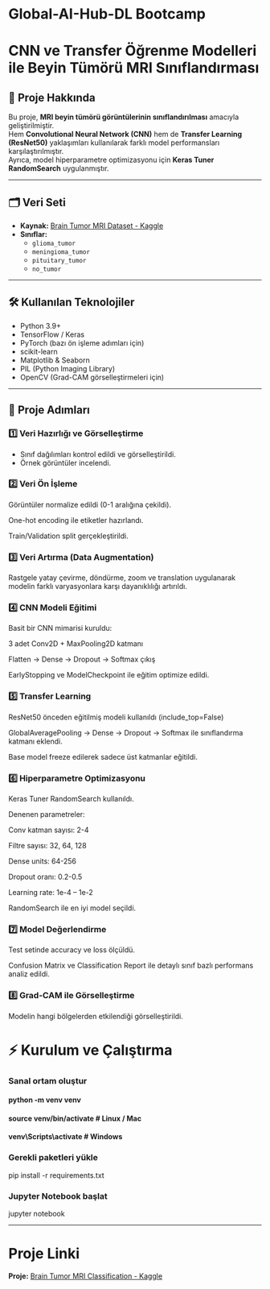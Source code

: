 # Global-AI-Hub-DL Bootcamp
# CNN ve Transfer Öğrenme Modelleri ile Beyin Tümörü MRI Sınıflandırması

## 📌 Proje Hakkında
Bu proje, **MRI beyin tümörü görüntülerinin sınıflandırılması** amacıyla geliştirilmiştir.  
Hem **Convolutional Neural Network (CNN)** hem de **Transfer Learning (ResNet50)** yaklaşımları kullanılarak farklı model performansları karşılaştırılmıştır.  
Ayrıca, model hiperparametre optimizasyonu için **Keras Tuner RandomSearch** uygulanmıştır.  

---

## 🗂️ Veri Seti
- **Kaynak:** [Brain Tumor MRI Dataset - Kaggle](https://www.kaggle.com/navoneel/brain-mri-images-for-brain-tumor-detection)  
- **Sınıflar:**
  - `glioma_tumor`
  - `meningioma_tumor`
  - `pituitary_tumor`
  - `no_tumor`

---

## 🛠️ Kullanılan Teknolojiler
- Python 3.9+
- TensorFlow / Keras
- PyTorch (bazı ön işleme adımları için)
- scikit-learn
- Matplotlib & Seaborn
- PIL (Python Imaging Library)
- OpenCV (Grad-CAM görselleştirmeleri için)

---

## 🔧 Proje Adımları

### 1️⃣ Veri Hazırlığı ve Görselleştirme
- Sınıf dağılımları kontrol edildi ve görselleştirildi.  
- Örnek görüntüler incelendi.  


### 2️⃣ Veri Ön İşleme

Görüntüler normalize edildi (0-1 aralığına çekildi).

One-hot encoding ile etiketler hazırlandı.

Train/Validation split gerçekleştirildi.

### 3️⃣ Veri Artırma (Data Augmentation)

Rastgele yatay çevirme, döndürme, zoom ve translation uygulanarak modelin farklı varyasyonlara karşı dayanıklılığı artırıldı.

### 4️⃣ CNN Modeli Eğitimi

Basit bir CNN mimarisi kuruldu:

3 adet Conv2D + MaxPooling2D katmanı

Flatten → Dense → Dropout → Softmax çıkış

EarlyStopping ve ModelCheckpoint ile eğitim optimize edildi.

### 5️⃣ Transfer Learning

ResNet50 önceden eğitilmiş modeli kullanıldı (include_top=False)

GlobalAveragePooling → Dense → Dropout → Softmax ile sınıflandırma katmanı eklendi.

Base model freeze edilerek sadece üst katmanlar eğitildi.

### 6️⃣ Hiperparametre Optimizasyonu

Keras Tuner RandomSearch kullanıldı.

Denenen parametreler:

Conv katman sayısı: 2-4

Filtre sayısı: 32, 64, 128

Dense units: 64-256

Dropout oranı: 0.2-0.5

Learning rate: 1e-4 – 1e-2

RandomSearch ile en iyi model seçildi.

### 7️⃣ Model Değerlendirme

Test setinde accuracy ve loss ölçüldü.

Confusion Matrix ve Classification Report ile detaylı sınıf bazlı performans analiz edildi.

### 8️⃣ Grad-CAM ile Görselleştirme

Modelin hangi bölgelerden etkilendiği görselleştirildi.

# ⚡ Kurulum ve Çalıştırma

### Sanal ortam oluştur
#### python -m venv venv
#### source venv/bin/activate  # Linux / Mac
#### venv\Scripts\activate     # Windows

### Gerekli paketleri yükle
pip install -r requirements.txt

### Jupyter Notebook başlat
jupyter notebook

---
#  Proje Linki

**Proje:** [Brain Tumor MRI Classification - Kaggle](https://www.kaggle.com/code/esmakaraglle/notebook90cbfd162f)  


